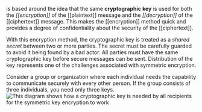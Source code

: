 is based around the idea that the same **cryptographic key** is used for both the _[[encryption]]_ of the [[plaintext]] message and the _[[decryption]]_ of the [[ciphertext]] message. This makes the [[encryption]] method quick and provides a degree of confidentiality about the security of the [[ciphertext]].

With this encryption method, the cryptographic key is treated as a _shared secret_ between two or more parties. The secret must be carefully guarded to avoid it being found by a bad actor. All parties must have the same cryptographic key before secure messages can be sent. Distribution of the key represents one of the challenges associated with symmetric encryption.

Consider a group or organization where each individual needs the capability to communicate securely with every other person. If the group consists of three individuals, you need only three keys.![This diagram shows how a cryptographic key is needed by all recipients for the symmetric key encryption to work](https://learn.microsoft.com/en-us/training/wwl-sci/describe-concepts-of-cryptography/media/symmetric-encryption.png)